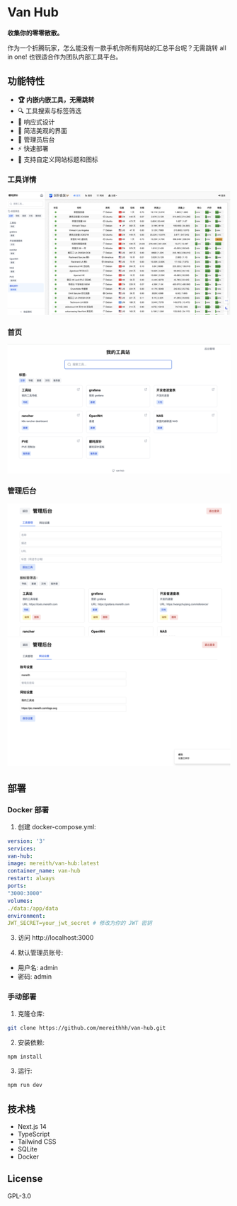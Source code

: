# Van Hub

<b>收集你的零零散散。</b>

作为一个折腾玩家，怎么能没有一款手机你所有网站的汇总平台呢？无需跳转 all in one! 也很适合作为团队内部工具平台。

## 功能特性

- <b>🏆 内嵌内嵌工具，无需跳转</b>
- 🔍 工具搜索与标签筛选
- 📱 响应式设计
- 🎨 简洁美观的界面
- 🔐 管理员后台
- ⚡️ 快速部署
- 🎯 支持自定义网站标题和图标

### 工具详情

![tool_item](img/tool_item.png)

### 首页

![overview](img/overview.png)

### 管理后台

![tool_manage](img/tool_manage.png)
![settings](img/settings.png)

## 部署

### Docker 部署

1. 创建 docker-compose.yml:

```yaml
version: '3'
services:
van-hub:
image: mereith/van-hub:latest
container_name: van-hub
restart: always
ports:
"3000:3000"
volumes:
./data:/app/data
environment:
JWT_SECRET=your_jwt_secret # 修改为你的 JWT 密钥
```

3. 访问 http://localhost:3000

4. 默认管理员账号:

- 用户名: admin
- 密码: admin

### 手动部署

1. 克隆仓库:

```bash
git clone https://github.com/mereithhh/van-hub.git
```

2. 安装依赖:

```bash
npm install
```

3. 运行:

```bash
npm run dev
```

## 技术栈

- Next.js 14
- TypeScript
- Tailwind CSS
- SQLite
- Docker

## License

GPL-3.0
